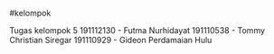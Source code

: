 #kelompok

Tugas kelompok 5
191112130 - Futma Nurhidayat
191110538 - Tommy Christian Siregar
191110929 - Gideon Perdamaian Hulu
